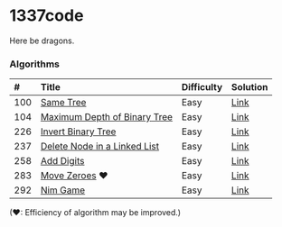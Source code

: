 1337code
========

Here be dragons.

### Algorithms

| #   | Title                            | Difficulty | Solution    |
|:--- |:-------------------------------- |:---------- |:----------- |
| 100 | [Same Tree][]                    | Easy       | [Link][100] |
| 104 | [Maximum Depth of Binary Tree][] | Easy       | [Link][104] |
| 226 | [Invert Binary Tree][]           | Easy       | [Link][226] |
| 237 | [Delete Node in a Linked List][] | Easy       | [Link][237] |
| 258 | [Add Digits][]                   | Easy       | [Link][258] |
| 283 | [Move Zeroes][] &hearts;         | Easy       | [Link][283] |
| 292 | [Nim Game][]                     | Easy       | [Link][292] |

(&hearts;: Efficiency of algorithm may be improved.)

[Add Digits]: https://leetcode.com/problems/add-digits/
[Delete Node in a Linked List]: https://leetcode.com/problems/delete-node-in-a-linked-list/
[Invert Binary Tree]: https://leetcode.com/problems/invert-binary-tree/
[Maximum Depth of Binary Tree]: https://leetcode.com/problems/maximum-depth-of-binary-tree/
[Move Zeroes]: https://leetcode.com/problems/move-zeroes/
[Nim Game]: https://leetcode.com/problems/nim-game/
[Same Tree]: https://leetcode.com/problems/same-tree/

[100]: ./src/com/gokeii/algorithms/easy/sameTree/SameTree.java
[104]: ./src/com/gokeii/algorithms/easy/maximumDepthOfBinaryTree/MaximumDepthOfBinaryTree.java
[226]: ./src/com/gokeii/algorithms/easy/invertBinaryTree/InvertBinaryTree.java
[237]: ./src/com/gokeii/algorithms/easy/deleteNodeInALinkedList/DeleteNodeInALinkedList.java
[258]: ./src/com/gokeii/algorithms/easy/addDigits/AddDigits.java
[283]: ./src/com/gokeii/algorithms/easy/moveZeroes/MoveZeroes.java
[292]: ./src/com/gokeii/algorithms/easy/nimGame/NimGame.java